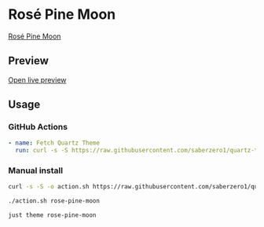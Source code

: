 # Rosé Pine Moon

[Rosé Pine Moon](#)

## Preview

[Open live preview](https://quartz-themes.github.io/rose-pine-moon/)

## Usage

### GitHub Actions

```yaml
- name: Fetch Quartz Theme
  run: curl -s -S https://raw.githubusercontent.com/saberzero1/quartz-themes/master/action.sh | bash -s -- rose-pine-moon
```

### Manual install

```bash
curl -s -S -o action.sh https://raw.githubusercontent.com/saberzero1/quartz-themes/master/action.sh

./action.sh rose-pine-moon
```

```bash
just theme rose-pine-moon
```
